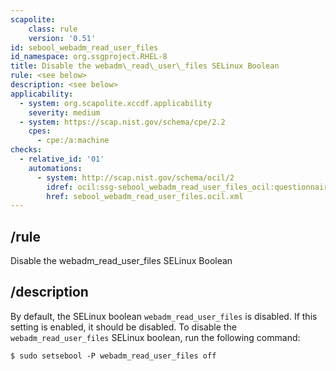 ```yaml
---
scapolite:
    class: rule
    version: '0.51'
id: sebool_webadm_read_user_files
id_namespace: org.ssgproject.RHEL-8
title: Disable the webadm\_read\_user\_files SELinux Boolean
rule: <see below>
description: <see below>
applicability:
  - system: org.scapolite.xccdf.applicability
    severity: medium
  - system: https://scap.nist.gov/schema/cpe/2.2
    cpes:
      - cpe:/a:machine
checks:
  - relative_id: '01'
    automations:
      - system: http://scap.nist.gov/schema/ocil/2
        idref: ocil:ssg-sebool_webadm_read_user_files_ocil:questionnaire:1
        href: sebool_webadm_read_user_files.ocil.xml
---
```



## /rule

Disable the webadm\_read\_user\_files SELinux Boolean

## /description

By
default, the SELinux boolean `webadm_read_user_files` is disabled. If
this setting is enabled, it should be disabled. To disable the
`webadm_read_user_files` SELinux boolean, run the following command:

``` 
$ sudo setsebool -P webadm_read_user_files off
```
